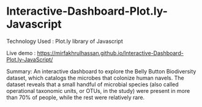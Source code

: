# Interactive-Dashboard-Plot.ly-Javascript

Technology Used : Plot.ly library of Javascript

Live demo : https://mirfakhrulhassan.github.io/Interactive-Dashboard-Plot.ly-JavaScript/

Summary: An interactive dashboard to explore the Belly Button Biodiversity dataset, which catalogs the microbes that colonize human navels.
The dataset reveals that a small handful of microbial species (also called operational taxonomic units, or OTUs, in the study) were present in more than 70% of people, while the rest were relatively rare.
